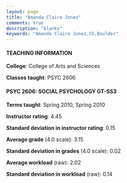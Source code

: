 ```yaml
---
layout: page
title: "Amanda Claire Jones" 
comments: true
description: "blanks"
keywords: "Amanda Claire Jones,CU,Boulder"
---
```

<head>
<script src="https://ajax.googleapis.com/ajax/libs/jquery/2.1.3/jquery.min.js"></script>
<script src="https://dl.dropboxusercontent.com/s/pc42nxpaw1ea4o9/highcharts.js?dl=0"></script>
<!-- <script src="../assets/js/highcharts.js"></script> -->
<style type="text/css">@font-face {
	font-family: "Bebas Neue";
	src: url(https://www.filehosting.org/file/details/544349/BebasNeue Regular.otf) format("opentype");
	}
	h1.Bebas { 
		font-family: "Bebas Neue", Verdana, Tahoma;
	}
</style>
</head>
	   
#### TEACHING INFORMATION

**College**: College of Arts and Sciences

**Classes taught**: PSYC 2606

#### PSYC 2606: SOCIAL PSYCHOLOGY GT-SS3

**Terms taught**: Spring 2010, Spring 2010

**Instructor rating**: 4.45

**Standard deviation in instructor rating**: 0.15

**Average grade** (4.0 scale): 3.15

**Standard deviation in grades** (4.0 scale): 0.02

**Average workload** (raw): 2.02

**Standard deviation in workload** (raw): 0.14

